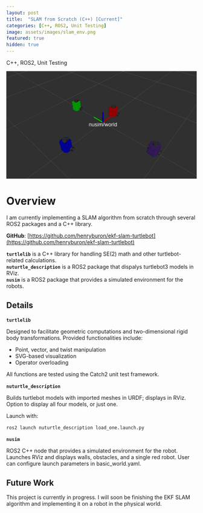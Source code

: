```yaml
---
layout: post
title:  "SLAM from Scratch (C++) [Current]"
categories: [C++, ROS2, Unit Testing]
image: assets/images/slam_env.png
featured: true
hidden: true
---
```


C++, ROS2, Unit Testing

![SLAM](/assets/images/slam_all.png)

# Overview

I am currently implementing a SLAM algorithm from scratch through several ROS2 packages and a C++ library.

**GitHub**: [https://github.com/henryburon/ekf-slam-turtlebot](https://github.com/henryburon/ekf-slam-turtlebot)

**`turtlelib`** is a C++ library for handling SE(2) math and other turtlebot-related calculations.  
**`nuturtle_description`** is a ROS2 package that dispalys turtlebot3 models in RViz.  
**`nusim`** is a ROS2 package that provides a simulated environment for the robots.  


## Details

**`turtlelib`**

Designed to facilitate geometric computations and two-dimensional rigid body transformations. Provided functionalities include:  
* Point, vector, and twist manipulation
* SVG-based visualization
* Operator overloading

All functions are tested using the Catch2 unit test framework.

**`nuturtle_description`**    

Builds turtlebot models with imported meshes in URDF; displays in RViz. Option to display all four models, or just one.

Launch with:

```
ros2 launch nuturtle_description load_one.launch.py
```

**`nusim`**  

ROS2 C++ node that provides a simulated environment for the robot. Launches RViz and displays walls, obstacles, and a single red robot. User can configure launch parameters in basic_world.yaml.


## Future Work

This project is currently in progress. I will soon be finishing the EKF SLAM algorithm and implementing it on a robot in the physical world.



